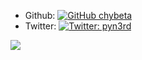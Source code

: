 
- Github: [![GitHub chybeta](https://img.shields.io/github/followers/chybeta?label=follow%20github&style=flat-square)](https://github.com/chybeta)
- Twitter: [![Twitter: pyn3rd](https://img.shields.io/twitter/follow/chybeta?style=flat-square)](https://twitter.com/pyn3rd)



![](https://github-readme-stats.vercel.app/api?username=pyn3rd&theme=dark)


